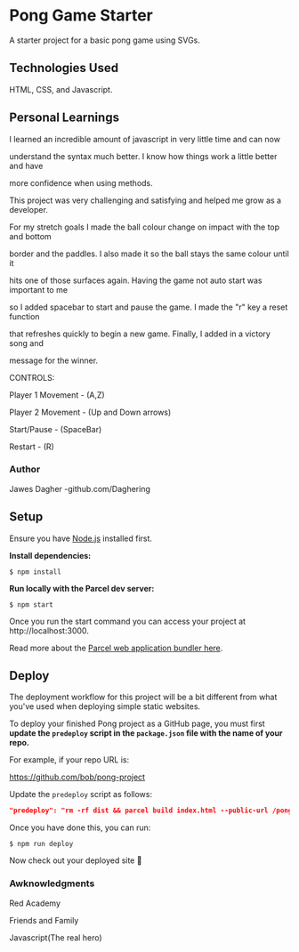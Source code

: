 # Pong Game Starter

A starter project for a basic pong game using SVGs.


## Technologies Used

HTML, CSS, and Javascript. 
 
## Personal Learnings

I learned an incredible amount of javascript in very little time and can now 

understand the syntax much better. I know how things work a little better and have 

more confidence when using methods. 

This project was very challenging and satisfying and helped me grow as a developer.

For my stretch goals I made the ball colour change on impact with the top and bottom

border and the paddles. I also made it so the ball stays the same colour until it 

hits one of those surfaces again. Having the game not auto start was important to me 

so I added spacebar to start and pause the game. I made the "r" key a reset function 

that refreshes quickly to begin a new game. Finally, I added in a victory song and 

message for the winner.

CONTROLS: 

Player 1 Movement - (A,Z)
          
Player 2 Movement - (Up and Down arrows)

Start/Pause - (SpaceBar)

Restart - (R)



### Author

Jawes Dagher -github.com/Daghering


## Setup

Ensure you have [Node.js](https://nodejs.org/en/) installed first.

**Install dependencies:**

`$ npm install`

**Run locally with the Parcel dev server:**

`$ npm start`

Once you run the start command you can access your project at http://localhost:3000.

Read more about the [Parcel web application bundler here](https://parceljs.org/).

## Deploy

The deployment workflow for this project will be a bit different from what you've used when deploying simple static websites.

To deploy your finished Pong project as a GitHub page, you must first **update the `predeploy` script in the `package.json` file with the name of your repo.**

For example, if your repo URL is:

https://github.com/bob/pong-project

Update the `predeploy` script as follows:

```json
"predeploy": "rm -rf dist && parcel build index.html --public-url /pong-project",
```

Once you have done this, you can run:

`$ npm run deploy`

Now check out your deployed site 🙂


### Awknowledgments

Red Academy

Friends and Family

Javascript(The real hero)

